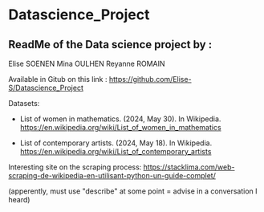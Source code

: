 # Datascience_Project
##  ReadMe of the Data science project by : 

Elise SOENEN
Mina OULHEN
Reyanne ROMAIN


Available in Gitub on this link : https://github.com/Elise-S/Datascience_Project

Datasets:

- List of women in mathematics. (2024, May 30). In Wikipedia. https://en.wikipedia.org/wiki/List_of_women_in_mathematics

- List of contemporary artists. (2024, May 18). In Wikipedia. https://en.wikipedia.org/wiki/List_of_contemporary_artists

Interesting site on the scraping process: https://stacklima.com/web-scraping-de-wikipedia-en-utilisant-python-un-guide-complet/


(apperently, must use "describe" at some point = advise in a conversation I heard)
